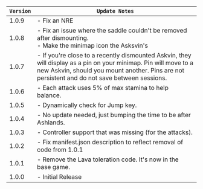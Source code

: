 | `Version` | `Update Notes`                                                                                                                                                                                                    |
|-----------|-------------------------------------------------------------------------------------------------------------------------------------------------------------------------------------------------------------------|
| 1.0.9     | - Fix an NRE                                                                                                                                                                                                      |
| 1.0.8     | - Fix an issue where the saddle couldn't be removed after dismounting.  <br/> - Make the minimap icon the Asksvin's                                                                                               |
| 1.0.7     | - If you're close to a recently dismounted Askvin, they will display as a pin on your minimap. Pin will move to a new Askvin, should you mount another. Pins are not persistent and do not save between sessions. |
| 1.0.6     | - Each attack uses 5% of max stamina to help balance.                                                                                                                                                             |
| 1.0.5     | - Dynamically check for Jump key.                                                                                                                                                                                 |
| 1.0.4     | - No update needed, just bumping the time to be after Ashlands.                                                                                                                                                   |
| 1.0.3     | - Controller support that was missing (for the attacks).                                                                                                                                                          |
| 1.0.2     | - Fix manifest.json description to reflect removal of code from 1.0.1                                                                                                                                             |
| 1.0.1     | - Remove the Lava toleration code. It's now in the base game.                                                                                                                                                     |
| 1.0.0     | - Initial Release                                                                                                                                                                                                 |